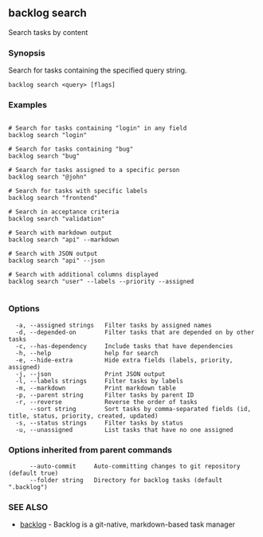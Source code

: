 ## backlog search

Search tasks by content

### Synopsis

Search for tasks containing the specified query string.

```
backlog search <query> [flags]
```

### Examples

```

# Search for tasks containing "login" in any field
backlog search "login"

# Search for tasks containing "bug" 
backlog search "bug"

# Search for tasks assigned to a specific person
backlog search "@john"

# Search for tasks with specific labels
backlog search "frontend"

# Search in acceptance criteria
backlog search "validation"

# Search with markdown output
backlog search "api" --markdown

# Search with JSON output
backlog search "api" --json

# Search with additional columns displayed
backlog search "user" --labels --priority --assigned
	
```

### Options

```
  -a, --assigned strings   Filter tasks by assigned names
  -d, --depended-on        Filter tasks that are depended on by other tasks
  -c, --has-dependency     Include tasks that have dependencies
  -h, --help               help for search
  -e, --hide-extra         Hide extra fields (labels, priority, assigned)
  -j, --json               Print JSON output
  -l, --labels strings     Filter tasks by labels
  -m, --markdown           Print markdown table
  -p, --parent string      Filter tasks by parent ID
  -r, --reverse            Reverse the order of tasks
      --sort string        Sort tasks by comma-separated fields (id, title, status, priority, created, updated)
  -s, --status strings     Filter tasks by status
  -u, --unassigned         List tasks that have no one assigned
```

### Options inherited from parent commands

```
      --auto-commit     Auto-committing changes to git repository (default true)
      --folder string   Directory for backlog tasks (default ".backlog")
```

### SEE ALSO

* [backlog](backlog.md)	 - Backlog is a git-native, markdown-based task manager

